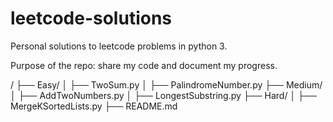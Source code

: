 # leetcode-solutions

Personal solutions to leetcode problems in python 3.

Purpose of the repo: share my code and document my progress.

/
├── Easy/
│   ├── TwoSum.py
│   ├── PalindromeNumber.py
├── Medium/
│   ├── AddTwoNumbers.py
│   ├── LongestSubstring.py
├── Hard/
│   ├── MergeKSortedLists.py
├── README.md
